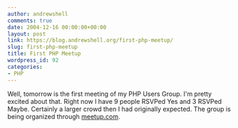 ```yaml
---
author: andrewshell
comments: true
date: 2004-12-16 00:00:00+00:00
layout: post
link: https://blog.andrewshell.org/first-php-meetup/
slug: first-php-meetup
title: First PHP Meetup
wordpress_id: 92
categories:
- PHP
---
```


Well, tomorrow is the first meeting of my PHP Users Group. I'm pretty excited about that. Right now I have 9 people RSVPed Yes and 3 RSVPed Maybe. Certainly a larger crowd then I had originally expected. The group is being organized through [meetup.com](http://www.meetup.com/madisonphp/).
